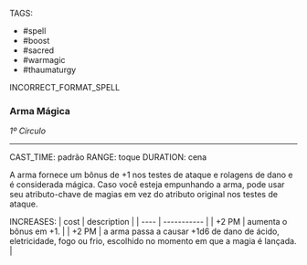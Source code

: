 TAGS:
- #spell
- #boost
- #sacred
- #warmagic
- #thaumaturgy

INCORRECT_FORMAT_SPELL
### Arma Mágica
*1º Círculo*
___
CAST_TIME: padrão
RANGE: toque
DURATION: cena

A arma fornece um bônus de +1 nos testes de ataque e rolagens de dano e é considerada mágica. Caso você esteja empunhando a arma, pode usar seu atributo-chave de magias em vez do atributo original nos testes de ataque.

INCREASES:
| cost | description |
| ---- | ----------- |
| +2 PM | aumenta o bônus em +1. |
| +2 PM | a arma passa a causar +1d6 de dano de ácido, eletricidade, fogo ou frio, escolhido no momento em que a magia é lançada. |
